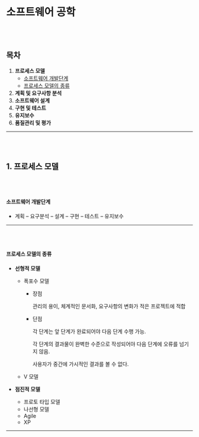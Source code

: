 # 소프트웨어 공학

<br><br>

## 목차

1. **프로세스 모델**
	* [소프트웨어 개발단계](#소프트웨어-개발단계)
	* [프로세스 모델의 종류](#프로세스-모델의-종류)
2. **계획 및 요구사항 분석**
3. **소프트웨어 설계**
4. **구현 및 테스트**
5. **유지보수**
6. **품질관리 및 평가**

---

<br><br>

## 1. 프로세스 모델

<br><br>

#### 소프트웨어 개발단계

* 계획 – 요구분석 – 설계 – 구현 – 테스트 – 유지보수

---

<br><br>

#### 프로세스 모델의 종류

* **선형적 모델**
  
  * 폭포수 모델
  
    * 장점
  
      관리의 용이, 체계적인 문서화, 요구사항의 변화가 적은 프로젝트에 적합
  
    * 단점
  
      각 단계는 앞 단계가 완료되어야 다음 단계 수행 가능.
  
      각 단계의 결과물이 완벽한 수준으로 작성되어야 다음 단계에 오류를 넘기지 않음.
  
      사용자가 중간에 가시적인 결과를 볼 수 없다.
  
  * V 모델
* **점진적 모델**
  
  * 프로토 타입 모델
  * 나선형 모델
  * Agile
  * XP

***

